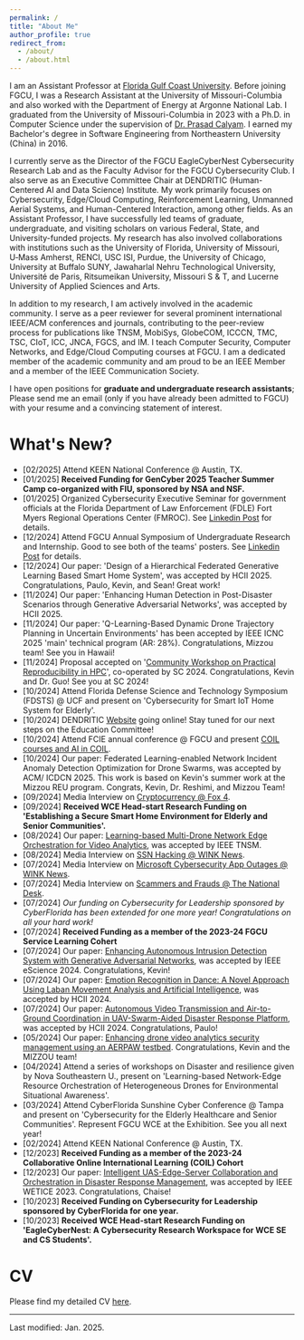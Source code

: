 ```yaml
---
permalink: /
title: "About Me"
author_profile: true
redirect_from: 
  - /about/
  - /about.html
---
```


I am an Assistant Professor at [Florida Gulf Coast University](https://www.fgcu.edu/eng/). Before joining FGCU, I was a Research Assistant at the University of Missouri-Columbia and also worked with the Department of Energy at Argonne National Lab. I graduated from the University of Missouri-Columbia in 2023 with a Ph.D. in Computer Science under the supervision of [Dr. Prasad Calyam](https://www.prasadcalyam.com/). I earned my Bachelor's degree in Software Engineering from Northeastern University (China) in 2016.

I currently serve as the Director of the FGCU EagleCyberNest Cybersecurity Research Lab and as the Faculty Advisor for the FGCU Cybersecurity Club. I also serve as an Executive Committee Chair at DENDRITIC (Human-Centered AI and Data Science) Institute. My work primarily focuses on Cybersecurity, Edge/Cloud Computing, Reinforcement Learning, Unmanned Aerial Systems, and Human-Centered Interaction, among other fields. As an Assistant Professor, I have successfully led teams of graduate, undergraduate, and visiting scholars on various Federal, State, and University-funded projects. My research has also involved collaborations with institutions such as the University of Florida, University of Missouri, U‑Mass Amherst, RENCI, USC ISI, Purdue, the University of Chicago, University at Buffalo SUNY, Jawaharlal Nehru Technological University, Université de Paris, Ritsumeikan University, Missouri S & T, and Lucerne University of Applied Sciences and Arts.

In addition to my research, I am actively involved in the academic community. I serve as a peer reviewer for several prominent international IEEE/ACM conferences and journals, contributing to the peer-review process for publications like TNSM, MobiSys, GlobeCOM, ICCCN, TMC, TSC, CIoT, ICC, JNCA, FGCS, and IM. I teach Computer Security, Computer Networks, and Edge/Cloud Computing courses at FGCU. I am a dedicated member of the academic community and am proud to be an IEEE Member and a member of the IEEE Communication Society.

I have open positions for **graduate and undergraduate research assistants**; Please send me an email (only if you have already been admitted to FGCU) with your resume and a convincing statement of interest.

What's New? 
======
- [02/2025] Attend KEEN National Conference @ Austin, TX.
- [01/2025] **Received Funding for GenCyber 2025 Teacher Summer Camp co-organized with FIU, sponsored by NSA and NSF.** 
- [01/2025] Organized Cybersecurity Executive Seminar for government officials at the Florida Department of Law Enforcement (FDLE) Fort Myers Regional Operations Center (FMROC). See [Linkedin Post](https://www.linkedin.com/posts/chengyiqu_cybersecurity-governmenttraining-fgcu-activity-7287928222518829056-UG1K?utm_source=share&utm_medium=member_desktop&rcm=ACoAABKwSTUBdzs9jjDwcaTY6SmRAugzXTCkN1s) for details.
- [12/2024] Attend FGCU Annual Symposium of Undergraduate Research and Internship. Good to see both of the teams' posters. See [Linkedin Post](https://www.linkedin.com/posts/chengyiqu_research-mentorship-federatedlearning-activity-7270940465225506816-7YT9?utm_source=share&utm_medium=member_desktop&rcm=ACoAABKwSTUBdzs9jjDwcaTY6SmRAugzXTCkN1s) for details.
- [12/2024] Our paper: 'Design of a Hierarchical Federated Generative Learning Based Smart Home System', was accepted by HCII 2025. Congratulations, Paulo, Kevin, and Sean! Great work!
- [11/2024] Our paper: 'Enhancing Human Detection in Post-Disaster Scenarios through Generative Adversarial Networks', was accepted by HCII 2025. 
- [11/2024] Our paper: 'Q-Learning-Based Dynamic Drone Trajectory Planning in Uncertain Environments' has been accepted by IEEE ICNC 2025 'main' technical program (AR: 28%). Congratulations, Mizzou team! See you in Hawaii! 
- [11/2024] Proposal accepted on '[Community Workshop on Practical Reproducibility in HPC](https://reproduciblehpc.org/)', co-operated by SC 2024. Congratulations, Kevin and Dr. Guo! See you at SC 2024!
- [10/2024] Attend Florida Defense Science and Technology Symposium (FDSTS) @ UCF and present on 'Cybersecurity for Smart IoT Home System for Elderly'.
- [10/2024] DENDRITIC [Website](https://www.fgcu.edu/eng/dendritic-institute/) going online! Stay tuned for our next steps on the Education Committee!
- [10/2024] Attend FCIE annual conference @ FGCU and present [COIL courses and AI in COIL](https://heyzine.com/flip-book/f26456f078.html#page/5). 
- [10/2024] Our paper: Federated Learning-enabled Network Incident Anomaly Detection Optimization for Drone Swarms, was accepted by ACM/ ICDCN 2025. This work is based on Kevin's summer work at the Mizzou REU program. Congrats, Kevin, Dr. Reshimi, and Mizzou Team!
- [09/2024] Media Interview on [Cryptocurrency @ Fox 4](https://www.fox4now.com/news/local-news/florida-woman-sues-google-after-5-million-in-crypto-stolen).
- [09/2024] **Received WCE Head-start Research Funding on 'Establishing a Secure Smart Home Environment for Elderly and Senior Communities'.**  
- [08/2024] Our paper: [Learning-based Multi-Drone Network Edge Orchestration for Video Analytics](https://ieeexplore.ieee.org/document/10631280), was accepted by IEEE TNSM.
- [08/2024] Media Interview on [SSN Hacking @ WINK News](https://winknews.com/2024/08/15/hacker-steals-social-security-numbers-fgcu-data-science-professor-weighs-in/).
- [07/2024] Media Interview on [Microsoft Cybersecurity App Outages @ WINK News](https://winknews.com/2024/07/19/outages-hit-microsoft-apps-linked-to-cybersecurity-software-update/).
- [07/2024] Media Interview on [Scammers and Frauds @ The National Desk](https://thenationaldesk.com/news/americas-news-now/more-scammers-are-getting-away-with-fraud-will-only-get-worse-as-technology-advances-cybersecurity-crime-older-americans-tips-tricks-expert-weighs-in#).
- [07/2024] _Our funding on Cybersecurity for Leadership sponsored by CyberFlorida has been extended for one more year! Congratulations on all your hard work!_
- [07/2024] **Received Funding as a member of the 2023-24 FGCU Service Learning Cohert**
- [07/2024] Our paper: [Enhancing Autonomous Intrusion Detection System with Generative Adversarial Networks](https://ieeexplore.ieee.org/abstract/document/10678662), was accepted by IEEE eScience 2024. Congratulations, Kevin!
- [07/2024] Our paper: [Emotion Recognition in Dance: A Novel Approach Using Laban Movement Analysis and Artificial Intelligence](https://link.springer.com/chapter/10.1007/978-3-031-61063-9_13), was accepted by HCII 2024.
- [07/2024] Our paper: [Autonomous Video Transmission and Air-to-Ground Coordination in UAV-Swarm-Aided Disaster Response Platform](https://link.springer.com/chapter/10.1007/978-3-031-61060-8_24), was accepted by HCII 2024. Congratulations, Paulo!
- [05/2024] Our paper: [Enhancing drone video analytics security management using an AERPAW testbed](https://ieeexplore.ieee.org/abstract/document/10620812). Congratulations, Kevin and the MIZZOU team!
- [04/2024] Attend a series of workshops on Disaster and resilience given by Nova Southeastern U., present on 'Learning-based Network-Edge Resource Orchestration of Heterogeneous Drones for Environmental Situational Awareness'.   
- [03/2024] Attend CyberFlorida Sunshine Cyber Conference @ Tampa and present on 'Cybersecurity for the Elderly Healthcare and Senior Communities'. Represent FGCU WCE at the Exhibition. See you all next year! 
- [02/2024] Attend KEEN National Conference @ Austin, TX.
- [12/2023] **Received Funding as a member of the 2023-24 Collaborative Online International Learning (COIL) Cohort**
- [12/2023] Our paper: [Intelligent UAS-Edge-Server Collaboration and Orchestration in Disaster Response Management](https://ieeexplore.ieee.org/abstract/document/10477828), was accepted by IEEE WETICE 2023. Congratulations, Chaise!
- [10/2023] **Received Funding on Cybersecurity for Leadership sponsored by CyberFlorida for one year.**
- [10/2023] **Received WCE Head-start Research Funding on 'EagleCyberNest: A Cybersecurity Research Workspace for WCE SE and CS Students'.**

CV
=====
Please find my detailed CV [here](../assets/Chengyi-cv.pdf).

---

Last modified: Jan. 2025.


